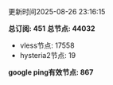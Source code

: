 更新时间2025-08-26 23:16:15

**总订阅: 451**
**总节点: 44032**
- vless节点: 17558
- hysteria2节点: 19

**google ping有效节点: 867**
